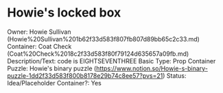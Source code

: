 # Howie's locked box

Owner: Howie Sullivan (Howie%20Sullivan%201b62f33d583f807fb807d89bb65c2c33.md)
Container: Coat Check (Coat%20Check%2018c2f33d583f80f79124d635657a09fb.md)
Description/Text: code is EIGHTSEVENTHREE
Basic Type: Prop
Container Puzzle: Howie's binary puzzle (https://www.notion.so/Howie-s-binary-puzzle-1dd2f33d583f800b8178e29b74c8ee57?pvs=21)
Status: Idea/Placeholder
Container?: Yes